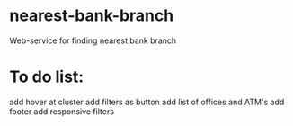 # nearest-bank-branch
Web-service for finding nearest bank branch

# To do list:
add hover at cluster
add filters as button
add list of offices and ATM's
add footer
add responsive filters
